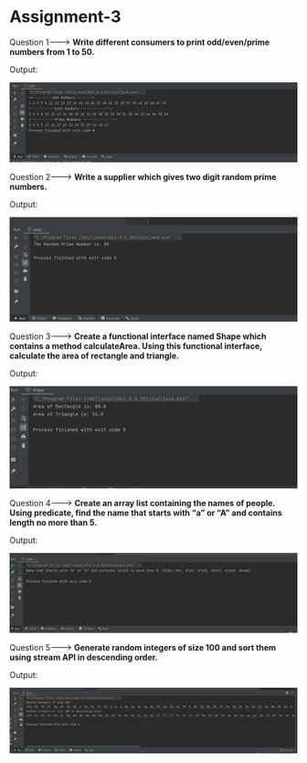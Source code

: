 # Assignment-3

Question 1--->
<b>Write  different consumers to print odd/even/prime numbers from 1 to 50.</b>

Output:

![Task1](output/task1.png "output1")

Question 2--->
<b>Write a supplier which gives two digit random prime numbers.</b>

Output:

![Task2](output/task2.png "output2")

Question 3--->
<b>Create a functional interface named Shape which contains a method calculateArea. Using this functional interface, calculate the area of rectangle and triangle.</b>

Output:

![Task3](output/task3.PNG "output3")



Question 4--->
<b>Create an array list containing the names of people. Using predicate, find the name that starts with “a” or “A” and contains length no more than 5.</b>

Output:

![Task4](output/task4.PNG "output4")

Question 5--->
<b>Generate random integers of size 100 and sort them using stream API in descending order.</b>

Output:

![Task4](output/task5.PNG "output5")
